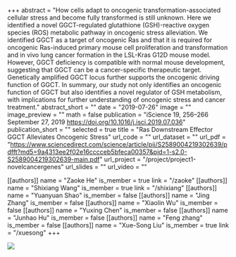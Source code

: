 +++
abstract = "How cells adapt to oncogenic transformation-associated cellular stress and become fully transformed is still unknown. Here we identified a novel GGCT-regulated glutathione (GSH)-reactive oxygen species (ROS) metabolic pathway in oncogenic stress alleviation. We identified GGCT as a target of oncogenic Ras and that it is required for oncogenic Ras-induced primary mouse cell proliferation and transformation and in vivo lung cancer formation in the LSL-Kras G12D mouse model. However, GGCT deficiency is compatible with normal mouse development, suggesting that GGCT can be a cancer-specific therapeutic target. Genetically amplified GGCT locus further supports the oncogenic driving function of GGCT. In summary, our study not only identifies an oncogenic function of GGCT but also identifies a novel regulator of GSH metabolism, with implications for further understanding of oncogenic stress and cancer treatment."
abstract_short = ""
date = "2019-07-26"
image = ""
image_preview = ""
math = false
publication = "iScience 19, 256–266 September 27, 2019 https://doi.org/10.1016/j.isci.2019.07.036"
publication_short = ""
selected = true
title = "Ras Downstream Effector GGCT Alleviates Oncogenic Stress"
url_code = ""
url_dataset = ""
url_pdf = "https://www.sciencedirect.com/science/article/pii/S2589004219302639/pdfft?md5=9a4313ee2f02e16cccceb5bfeca00357&pid=1-s2.0-S2589004219302639-main.pdf"
url_project = "/project/project1-novelcancergenes"
url_slides = ""
url_video = ""

[[authors]]
    name = "Zaoke He"
    is_member = true
    link = "/zaoke"
[[authors]]
    name = "Shixiang Wang"
    is_member = true
    link = "/shixiang"
[[authors]]
    name = "Yuanyuan Shao"
    is_member = false
[[authors]]
    name = "Jing Zhang"
    is_member = false
[[authors]]
    name = "Xiaolin Wu"
    is_member = false
[[authors]]
    name = "Yuxing Chen"
    is_member = false
[[authors]]
    name = "Junhao Hu"
    is_member = false
[[authors]]
    name = "Feng zhang"
    is_member = false
[[authors]]
    name = "Xue-Song Liu"
    is_member = true
    link = "/xuesong"
+++

![](https://ars.els-cdn.com/content/image/1-s2.0-S2589004219302639-fx1.jpg)